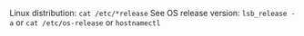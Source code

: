 Linux distribution:   `cat /etc/*release`
See OS release version:   `lsb_release -a`  or  `cat /etc/os-release`  or  `hostnamectl`
